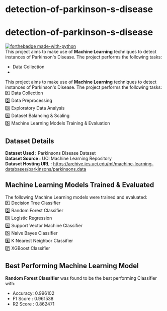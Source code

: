# detection-of-parkinson-s-disease
# detection-of-parkinson-s-disease
[![forthebadge made-with-python](http://ForTheBadge.com/images/badges/made-with-python.svg)](https://www.python.org/)<br>
This project aims to make use of **Machine Learning** techniques to detect instances of Parkinson's Disease. The project performs the following tasks:
* Data Collection
* 
This project aims to make use of **Machine Learning** techniques to detect instances of Parkinson's Disease. The project performs the following tasks: <br>
1️⃣ Data Collection <br>
2️⃣ Data Preprocessing <br>
3️⃣ Exploratory Data Analysis <br>
4️⃣ Dataset Balancing & Scaling <br>
5️⃣ Machine Learning Models Training & Evaluation
## Dataset Details
**Dataset Used :** Parkinsons Disease Dataset <br>
**Dataset Source :** UCI Machine Learning Repository <br>
**Dataset Hosting URL :** https://archive.ics.uci.edu/ml/machine-learning-databases/parkinsons/parkinsons.data <br>
## Machine Learning Models Trained & Evaluated
The following Machine Learning models were trained and evaluated: <br>
1️⃣ Decision Tree Classifier <br>
2️⃣ Random Forest Classifier <br>
3️⃣ Logistic Regression <br>
4️⃣ Support Vector Machine Classifier <br>
5️⃣ Naive Bayes Classifier <br>
6️⃣ K Nearest Neighbor Classifier <br>
7️⃣ XGBoost Classifier <br>
## Best Performing Machine Learning Model
**Random Forest Classifier** was found to be the best performing Classifier with:
* Accuracy: 0.996102
* F1 Score : 0.961538
* R2 Score : 0.862471
